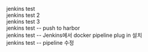 jenkins test </br>
jenkins test 2 </br>
jenkins test 3 </br>
jenkins test -- push to harbor </br>
jenkins test -- Jenkins에서 docker pipeline plug in 설치 </br>
jenkins test -- pipeline 수정
